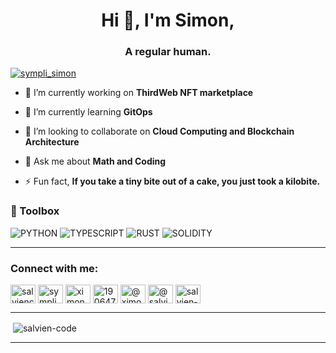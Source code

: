 <h1 align="center">Hi 👋, I'm Simon,</h1>
<h3 align="center">A regular human.</h3>

<p align="left"> <a href="https://twitter.com/sympli_simon" target="blank"><img src="https://img.shields.io/twitter/follow/sympli_simon?logo=twitter&style=for-the-badge" alt="sympli_simon" /></a> </p>

- 🔭 I’m currently working on **ThirdWeb NFT marketplace**

- 🌱 I’m currently learning **GitOps**

- 👯 I’m looking to collaborate on **Cloud Computing and Blockchain Architecture**

- 💬 Ask me about **Math and Coding**

- ⚡ Fun fact, **If you take a tiny bite out of a cake, you just took a kilobite.**

### 🧰 Toolbox
![PYTHON](https://img.shields.io/badge/-python-brightgreen?style=for-the-badge&logo=python) ![TYPESCRIPT](https://img.shields.io/badge/-typescript-lightgrey?style=for-the-badge&logo=typescript) ![RUST](https://img.shields.io/badge/-rust-informational?style=for-the-badge&logo=rust) ![SOLIDITY](https://img.shields.io/badge/-solidity-red?style=for-the-badge&logo=solidity)






----

<h3 align="left">Connect with me:</h3>
<p align="left">
<a href="https://dev.to/salviencode" target="blank"><img align="center" src="https://raw.githubusercontent.com/rahuldkjain/github-profile-readme-generator/master/src/images/icons/Social/devto.svg" alt="salviencode" height="30" width="40" /></a>
<a href="https://twitter.com/sympli_simon" target="blank"><img align="center" src="https://raw.githubusercontent.com/rahuldkjain/github-profile-readme-generator/master/src/images/icons/Social/twitter.svg" alt="sympli_simon" height="30" width="40" /></a>
<a href="https://linkedin.com/in/ximon" target="blank"><img align="center" src="https://raw.githubusercontent.com/rahuldkjain/github-profile-readme-generator/master/src/images/icons/Social/linked-in-alt.svg" alt="ximon" height="30" width="40" /></a>
<a href="https://stackoverflow.com/users/19064733" target="blank"><img align="center" src="https://raw.githubusercontent.com/rahuldkjain/github-profile-readme-generator/master/src/images/icons/Social/stack-overflow.svg" alt="19064733" height="30" width="40" /></a>
<a href="https://hashnode.com/@ximon" target="blank"><img align="center" src="https://raw.githubusercontent.com/rahuldkjain/github-profile-readme-generator/master/src/images/icons/Social/hashnode.svg" alt="@ximon" height="30" width="40" /></a>
<a href="https://medium.com/@salviensky" target="blank"><img align="center" src="https://raw.githubusercontent.com/rahuldkjain/github-profile-readme-generator/master/src/images/icons/Social/medium.svg" alt="@salviensky" height="30" width="40" /></a>
<a href="https://www.leetcode.com/salvien-code" target="blank"><img align="center" src="https://raw.githubusercontent.com/rahuldkjain/github-profile-readme-generator/master/src/images/icons/Social/leet-code.svg" alt="salvien-code" height="30" width="40" /></a>
</p>

-----
<p>&nbsp;<img align="center" src="https://github-readme-stats.vercel.app/api?username=salvien-code&show_icons=true&locale=en" alt="salvien-code" /></p>

----
<!--START_SECTION:waka-->
<!--END_SECTION:waka-->
